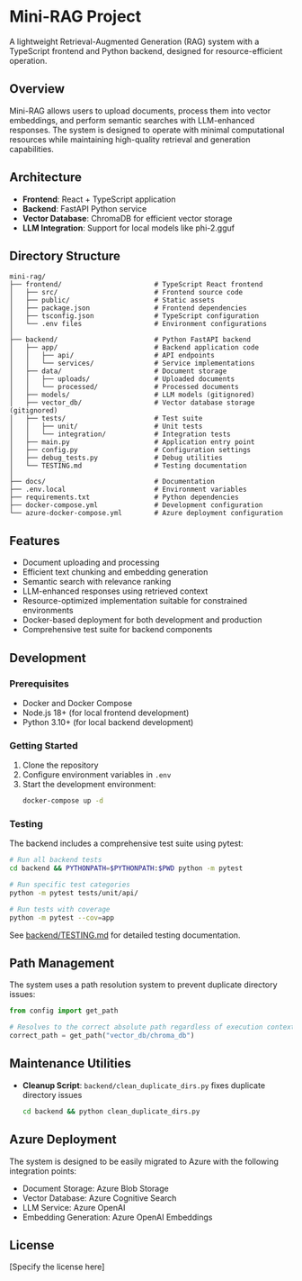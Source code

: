 # Mini-RAG Project

A lightweight Retrieval-Augmented Generation (RAG) system with a TypeScript frontend and Python backend, designed for resource-efficient operation.

## Overview

Mini-RAG allows users to upload documents, process them into vector embeddings, and perform semantic searches with LLM-enhanced responses. The system is designed to operate with minimal computational resources while maintaining high-quality retrieval and generation capabilities.

## Architecture

- **Frontend**: React + TypeScript application
- **Backend**: FastAPI Python service
- **Vector Database**: ChromaDB for efficient vector storage
- **LLM Integration**: Support for local models like phi-2.gguf

## Directory Structure

```
mini-rag/
├── frontend/                       # TypeScript React frontend
│   ├── src/                        # Frontend source code
│   ├── public/                     # Static assets
│   ├── package.json                # Frontend dependencies
│   ├── tsconfig.json               # TypeScript configuration
│   └── .env files                  # Environment configurations
│
├── backend/                        # Python FastAPI backend
│   ├── app/                        # Backend application code
│   │   ├── api/                    # API endpoints
│   │   └── services/               # Service implementations
│   ├── data/                       # Document storage
│   │   ├── uploads/                # Uploaded documents
│   │   └── processed/              # Processed documents
│   ├── models/                     # LLM models (gitignored)
│   ├── vector_db/                  # Vector database storage (gitignored)
│   ├── tests/                      # Test suite
│   │   ├── unit/                   # Unit tests
│   │   └── integration/            # Integration tests
│   ├── main.py                     # Application entry point
│   ├── config.py                   # Configuration settings
│   ├── debug_tests.py              # Debug utilities
│   └── TESTING.md                  # Testing documentation
│
├── docs/                           # Documentation
├── .env.local                      # Environment variables
├── requirements.txt                # Python dependencies
├── docker-compose.yml              # Development configuration
└── azure-docker-compose.yml        # Azure deployment configuration
```

## Features

- Document uploading and processing
- Efficient text chunking and embedding generation
- Semantic search with relevance ranking
- LLM-enhanced responses using retrieved context
- Resource-optimized implementation suitable for constrained environments
- Docker-based deployment for both development and production
- Comprehensive test suite for backend components

## Development

### Prerequisites

- Docker and Docker Compose
- Node.js 18+ (for local frontend development)
- Python 3.10+ (for local backend development)

### Getting Started

1. Clone the repository
2. Configure environment variables in `.env`
3. Start the development environment:
   ```bash
   docker-compose up -d
   ```

### Testing

The backend includes a comprehensive test suite using pytest:

```bash
# Run all backend tests
cd backend && PYTHONPATH=$PYTHONPATH:$PWD python -m pytest

# Run specific test categories
python -m pytest tests/unit/api/

# Run tests with coverage
python -m pytest --cov=app
```

See [backend/TESTING.md](backend/TESTING.md) for detailed testing documentation.

## Path Management

The system uses a path resolution system to prevent duplicate directory issues:

```python
from config import get_path

# Resolves to the correct absolute path regardless of execution context
correct_path = get_path("vector_db/chroma_db")
```

## Maintenance Utilities

- **Cleanup Script**: `backend/clean_duplicate_dirs.py` fixes duplicate directory issues
  ```bash
  cd backend && python clean_duplicate_dirs.py
  ```

## Azure Deployment

The system is designed to be easily migrated to Azure with the following integration points:

- Document Storage: Azure Blob Storage
- Vector Database: Azure Cognitive Search
- LLM Service: Azure OpenAI
- Embedding Generation: Azure OpenAI Embeddings

## License

[Specify the license here]
